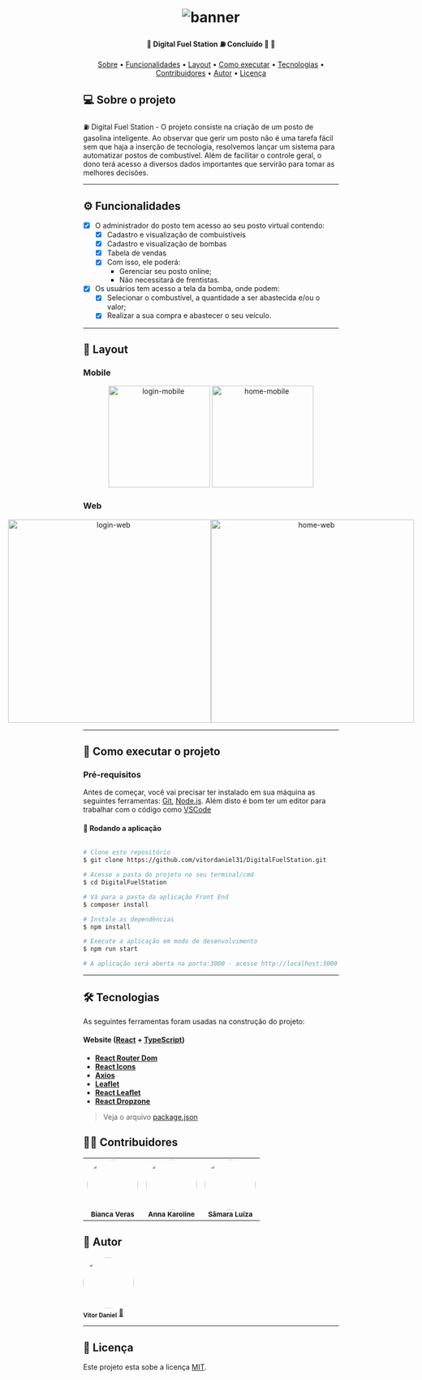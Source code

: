 <h1 align="center">
    <img alt="banner" title="#banner" src="https://digitalfuelstation.herokuapp.com/DigitalFuelStation/imglogin.png" />
</h1>

<h4 align="center"> 
	🚧  Digital Fuel Station ⛽️ Concluído 🚗 🚧
</h4>

<p align="center">
 <a href="#-sobre-o-projeto">Sobre</a> •
 <a href="#-funcionalidades">Funcionalidades</a> •
 <a href="#-layout">Layout</a> • 
 <a href="#-como-executar-o-projeto">Como executar</a> • 
 <a href="#-tecnologias">Tecnologias</a> • 
 <a href="#-contribuidores">Contribuidores</a> • 
 <a href="#-autor">Autor</a> • 
 <a href="#user-content--licença">Licença</a>
</p>


## 💻 Sobre o projeto

⛽️ Digital Fuel Station - O projeto consiste na criação de um posto de gasolina inteligente. Ao observar que gerir um posto não é uma tarefa fácil sem que haja a inserção de tecnologia, resolvemos lançar um sistema para automatizar postos de combustível. Além de facilitar o controle geral, o dono terá acesso a diversos dados importantes que servirão para tomar as melhores decisões.

---

## ⚙️ Funcionalidades

- [x] O administrador do posto tem acesso ao seu posto virtual contendo:
  - [x] Cadastro e visualização de combuistíveis 
  - [x] Cadastro e visualização de bombas
  - [x] Tabela de vendas 
  - [x] Com isso, ele poderá: 
    - Gerenciar seu posto online;
    - Não necessitará de frentistas.


- [x] Os usuários tem acesso a tela da bomba, onde podem:
  - [x] Selecionar o combustível, a quantidade a ser abastecida e/ou o valor;
  - [x] Realizar a sua compra e abastecer o seu veículo.

---

## 🎨 Layout


### Mobile

<p align="center">
  <img alt="login-mobile" title="#login-mobile" src="https://digitalfuelstation.herokuapp.com/DigitalFuelStation/login-mobile.jpeg" width="200px">

  <img alt="home-mobile" title="#home-mobile" src="https://digitalfuelstation.herokuapp.com/DigitalFuelStation/home-mobile.jpeg" width="200px">
</p>

### Web

<p align="center" style="display: flex; align-items: flex-start; justify-content: center;">
  <img alt="login-web" title="#login-web" src="https://digitalfuelstation.herokuapp.com/DigitalFuelStation/login-web.png" width="400px">

  <img alt="home-web" title="#home-web" src="https://digitalfuelstation.herokuapp.com/DigitalFuelStation/home-web.png" width="400px">
</p>

---

## 🚀 Como executar o projeto

### Pré-requisitos

Antes de começar, você vai precisar ter instalado em sua máquina as seguintes ferramentas:
[Git](https://git-scm.com), [Node.js](https://nodejs.org/en/). 
Além disto é bom ter um editor para trabalhar com o código como [VSCode](https://code.visualstudio.com/)


#### 🧭 Rodando a aplicação

```bash

# Clone este repositório
$ git clone https://github.com/vitordaniel31/DigitalFuelStation.git

# Acesse a pasta do projeto no seu terminal/cmd
$ cd DigitalFuelStation

# Vá para a pasta da aplicação Front End
$ composer install

# Instale as dependências
$ npm install

# Execute a aplicação em modo de desenvolvimento
$ npm run start

# A aplicação será aberta na porta:3000 - acesse http://localhost:3000

```

---

## 🛠 Tecnologias

As seguintes ferramentas foram usadas na construção do projeto:

#### **Website**  ([React](https://reactjs.org/)  +  [TypeScript](https://www.typescriptlang.org/))

-   **[React Router Dom](https://github.com/ReactTraining/react-router/tree/master/packages/react-router-dom)**
-   **[React Icons](https://react-icons.github.io/react-icons/)**
-   **[Axios](https://github.com/axios/axios)**
-   **[Leaflet](https://react-leaflet.js.org/en/)**
-   **[React Leaflet](https://react-leaflet.js.org/)**
-   **[React Dropzone](https://github.com/react-dropzone/react-dropzone)**

> Veja o arquivo  [package.json](https://github.com/vitordaniel31/DigitalFuelStation/blob/main/package.json)

## 👨‍💻 Contribuidores

<table>
  <tr>
    <td align="center"><a><img style="border-radius: 50%;" src="https://digitalfuelstation.herokuapp.com/DigitalFuelStation/biancaveras.jpeg" width="100px;" alt=""/><br /><sub><b>Bianca Veras</b></sub></a><br /></td>
    <td align="center"><a><img style="border-radius: 50%;" src="https://digitalfuelstation.herokuapp.com/DigitalFuelStation/annakaroline.jpeg" width="100px;" alt=""/><br /><sub><b>Anna Karoline</b></sub></a><br /></td>
    <td align="center"><a><img style="border-radius: 50%;" src="https://digitalfuelstation.herokuapp.com/DigitalFuelStation/samaraluiza.jpeg" width="100px;" alt=""/><br /><sub><b>Sâmara Luíza</b></sub></a><br /></td>
    
  </tr>
</table>

## 🙋 Autor

<a>
 <img style="border-radius: 50%;" src="https://avatars.githubusercontent.com/u/51799954?s=400&u=642e80143821cdf21858ef95e54fc020df455afc&v=4" width="100px;" alt=""/>
 <br />
 <sub><b>Vitor Daniel</b></sub></a> <a href="https://github.com/vitordaniel31" title="">🚀</a>

---

## 📝 Licença

Este projeto esta sobe a licença [MIT](https://github.com/vitordaniel31/DigitalFuelStation/blob/main/LICENCE).

